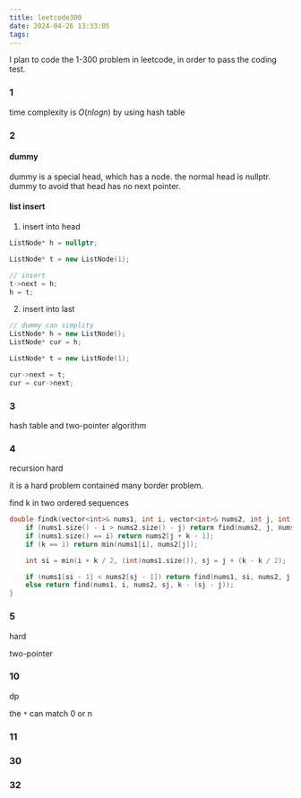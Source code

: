 ```yaml
---
title: leetcode300
date: 2024-04-26 13:33:05
tags:
---
```


I plan to code the 1-300 problem in leetcode, in order to pass the coding test.

### 1

time complexity is $O(nlogn)$ by using hash table

### 2

#### dummy
dummy is a special head, which has a node.
the normal head is nullptr.
dummy to avoid that head has no next pointer.

#### list insert

1. insert into head

```c++
ListNode* h = nullptr;

ListNode* t = new ListNode(1);

// insert
t->next = h;
h = t;
```

2. insert into last

```c++
// dummy can simplity 
ListNode* h = new ListNode();
ListNode* cur = h;

ListNode* t = new ListNode(1);

cur->next = t;
cur = cur->next;

```

### 3

hash table and two-pointer algorithm

### 4

recursion
hard

it is a hard problem contained many border problem.

find k in two ordered sequences

```c++
double findk(vector<int>& nums1, int i, vector<int>& nums2, int j, int k) {
    if (nums1.size() - i > nums2.size() - j) return find(nums2, j, nums1, i, k);
    if (nums1.size() == i) return nums2[j + k - 1];
    if (k == 1) return min(nums1[i], nums2[j]);

    int si = min(i + k / 2, (int)nums1.size()), sj = j + (k - k / 2);

    if (nums1[si - 1] < nums2[sj - 1]) return find(nums1, si, nums2, j, k - (si - i));
    else return find(nums1, i, nums2, sj, k - (sj - j));
}
```

### 5

hard

two-pointer

### 10

dp

the `*` can match 0 or n

### 11



### 30



### 32

